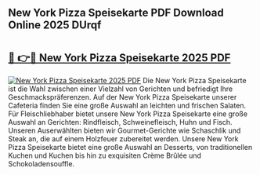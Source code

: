 ## New York Pizza Speisekarte PDF Download Online 2025 DUrqf

# <h2><a href="http://gc8psc.nevu.top/?p=New+York+Pizza+Speisekarte">🔗 👉🔴 New York Pizza Speisekarte 2025 PDF</a></h2>

[![New York Pizza Speisekarte 2025 PDF](https://i.imgur.com/dBaPXMq.png)](http://gc8psc.nevu.top/?p=New+York+Pizza+Speisekarte)
Die New York Pizza Speisekarte ist die Wahl zwischen einer Vielzahl von Gerichten und befriedigt Ihre Geschmackspräferenzen. Auf der New York Pizza Speisekarte unserer Cafeteria finden Sie eine große Auswahl an leichten und frischen Salaten. Für Fleischliebhaber bietet unsere New York Pizza Speisekarte eine große Auswahl an Gerichten: Rindfleisch, Schweinefleisch, Huhn und Fisch. Unseren Auserwählten bieten wir Gourmet-Gerichte wie Schaschlik und Steak an, die auf einem Holzfeuer zubereitet werden. Unsere New York Pizza Speisekarte bietet eine große Auswahl an Desserts, von traditionellen Kuchen und Kuchen bis hin zu exquisiten Crème Brûlée und Schokoladensouffle.
